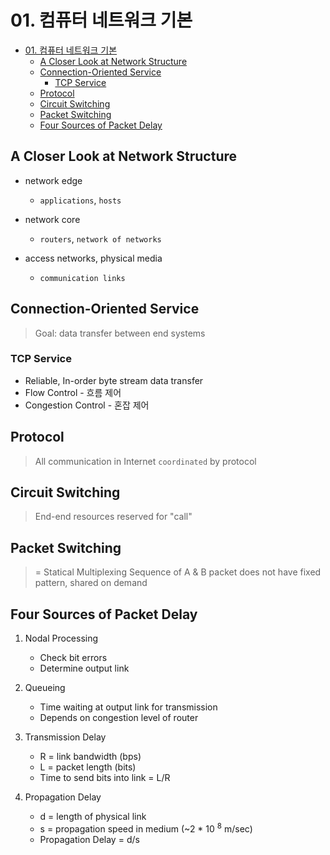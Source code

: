 # 01. 컴퓨터 네트워크 기본

<!-- TOC -->

- [01. 컴퓨터 네트워크 기본](#01-컴퓨터-네트워크-기본)
  - [A Closer Look at Network Structure](#a-closer-look-at-network-structure)
  - [Connection-Oriented Service](#connection-oriented-service)
    - [TCP Service](#tcp-service)
  - [Protocol](#protocol)
  - [Circuit Switching](#circuit-switching)
  - [Packet Switching](#packet-switching)
  - [Four Sources of Packet Delay](#four-sources-of-packet-delay)

<!-- /TOC -->

## A Closer Look at Network Structure

- network edge

  - `applications`, `hosts`

- network core

  - `routers`, `network of networks`

- access networks, physical media

  - `communication links`

## Connection-Oriented Service

> Goal: data transfer between end systems

### TCP Service

- Reliable, In-order byte stream data transfer
- Flow Control - 흐름 제어
- Congestion Control - 혼잡 제어

## Protocol

> All communication in Internet `coordinated` by protocol

## Circuit Switching

> End-end resources reserved for "call"

## Packet Switching

> = Statical Multiplexing
> Sequence of A & B packet does not have fixed pattern, shared on demand

## Four Sources of Packet Delay

1. Nodal Processing

   - Check bit errors
   - Determine output link

2. Queueing

   - Time waiting at output link for transmission
   - Depends on congestion level of router

3. Transmission Delay

   - R = link bandwidth (bps)
   - L = packet length (bits)
   - Time to send bits into link = L/R

4. Propagation Delay

   - d = length of physical link
   - s = propagation speed in medium (~2 \* 10 <sup>8</sup> m/sec)
   - Propagation Delay = d/s
